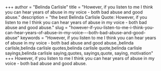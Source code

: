 +++
author = "Belinda Carlisle"
title = "However, if you listen to me I think you can hear years of abuse in my voice - both bad abuse and good abuse."
description = "the best Belinda Carlisle Quote: However, if you listen to me I think you can hear years of abuse in my voice - both bad abuse and good abuse."
slug = "however-if-you-listen-to-me-i-think-you-can-hear-years-of-abuse-in-my-voice---both-bad-abuse-and-good-abuse"
keywords = "However, if you listen to me I think you can hear years of abuse in my voice - both bad abuse and good abuse.,belinda carlisle,belinda carlisle quotes,belinda carlisle quote,belinda carlisle sayings,belinda carlisle saying,quotes, sayings,quote, saying, motivation"
+++
However, if you listen to me I think you can hear years of abuse in my voice - both bad abuse and good abuse.
